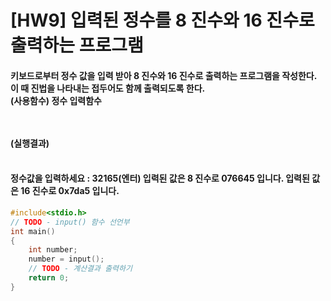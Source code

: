 # [HW9] 입력된 정수를 8 진수와 16 진수로 출력하는 프로그램
<h4>
키보드로부터 정수 값을 입력 받아 8 진수와 16 진수로 출력하는 프로그램을 작성한다.</br>
이 때 진법을 나타내는 접두어도 함께 출력되도록 한다.</br>
(사용함수) 정수 입력함수

</br></br>
(실행결과)
</br></br></h4>
<h4>
정수값을 입력하세요 : 32165(엔터) 입력된 값은 8 진수로 076645 입니다. 입력된 값은 16 진수로 0x7da5 입니다.
</h4>

```cpp
#include<stdio.h>
// TODO - input() 함수 선언부
int main()
{
	int number;
	number = input();
	// TODO - 계산결과 출력하기 
	return 0;
}
```
